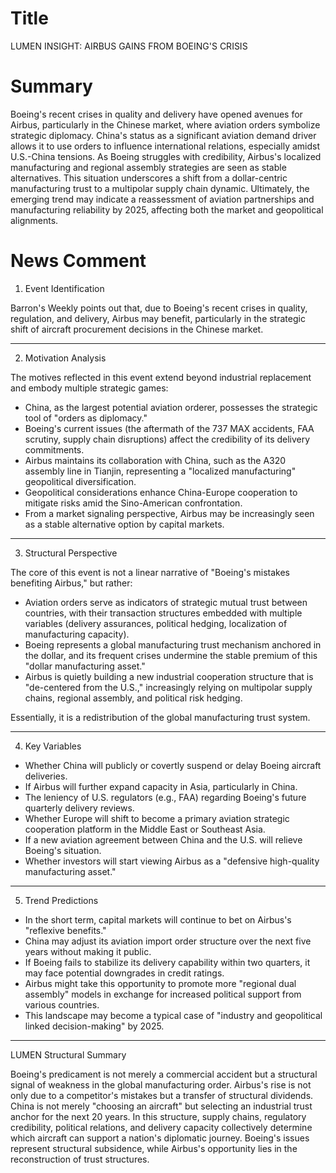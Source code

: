 # Title
LUMEN INSIGHT: AIRBUS GAINS FROM BOEING'S CRISIS

# Summary
Boeing's recent crises in quality and delivery have opened avenues for Airbus, particularly in the Chinese market, where aviation orders symbolize strategic diplomacy. China's status as a significant aviation demand driver allows it to use orders to influence international relations, especially amidst U.S.-China tensions. As Boeing struggles with credibility, Airbus's localized manufacturing and regional assembly strategies are seen as stable alternatives. This situation underscores a shift from a dollar-centric manufacturing trust to a multipolar supply chain dynamic. Ultimately, the emerging trend may indicate a reassessment of aviation partnerships and manufacturing reliability by 2025, affecting both the market and geopolitical alignments.

# News Comment
1. Event Identification

Barron's Weekly points out that, due to Boeing's recent crises in quality, regulation, and delivery, Airbus may benefit, particularly in the strategic shift of aircraft procurement decisions in the Chinese market.

---

2. Motivation Analysis

The motives reflected in this event extend beyond industrial replacement and embody multiple strategic games:
- China, as the largest potential aviation orderer, possesses the strategic tool of "orders as diplomacy."
- Boeing's current issues (the aftermath of the 737 MAX accidents, FAA scrutiny, supply chain disruptions) affect the credibility of its delivery commitments.
- Airbus maintains its collaboration with China, such as the A320 assembly line in Tianjin, representing a "localized manufacturing" geopolitical diversification.
- Geopolitical considerations enhance China-Europe cooperation to mitigate risks amid the Sino-American confrontation.
- From a market signaling perspective, Airbus may be increasingly seen as a stable alternative option by capital markets.

---

3. Structural Perspective

The core of this event is not a linear narrative of "Boeing's mistakes benefiting Airbus," but rather:
- Aviation orders serve as indicators of strategic mutual trust between countries, with their transaction structures embedded with multiple variables (delivery assurances, political hedging, localization of manufacturing capacity).
- Boeing represents a global manufacturing trust mechanism anchored in the dollar, and its frequent crises undermine the stable premium of this "dollar manufacturing asset."
- Airbus is quietly building a new industrial cooperation structure that is "de-centered from the U.S.," increasingly relying on multipolar supply chains, regional assembly, and political risk hedging.

Essentially, it is a redistribution of the global manufacturing trust system.

---

4. Key Variables
- Whether China will publicly or covertly suspend or delay Boeing aircraft deliveries.
- If Airbus will further expand capacity in Asia, particularly in China.
- The leniency of U.S. regulators (e.g., FAA) regarding Boeing's future quarterly delivery reviews.
- Whether Europe will shift to become a primary aviation strategic cooperation platform in the Middle East or Southeast Asia.
- If a new aviation agreement between China and the U.S. will relieve Boeing's situation.
- Whether investors will start viewing Airbus as a "defensive high-quality manufacturing asset."

---

5. Trend Predictions
- In the short term, capital markets will continue to bet on Airbus's "reflexive benefits."
- China may adjust its aviation import order structure over the next five years without making it public.
- If Boeing fails to stabilize its delivery capability within two quarters, it may face potential downgrades in credit ratings.
- Airbus might take this opportunity to promote more "regional dual assembly" models in exchange for increased political support from various countries.
- This landscape may become a typical case of "industry and geopolitical linked decision-making" by 2025.

---

LUMEN Structural Summary

Boeing's predicament is not merely a commercial accident but a structural signal of weakness in the global manufacturing order. Airbus's rise is not only due to a competitor's mistakes but a transfer of structural dividends. China is not merely "choosing an aircraft" but selecting an industrial trust anchor for the next 20 years. In this structure, supply chains, regulatory credibility, political relations, and delivery capacity collectively determine which aircraft can support a nation's diplomatic journey. Boeing's issues represent structural subsidence, while Airbus's opportunity lies in the reconstruction of trust structures.
